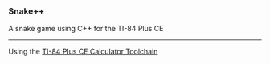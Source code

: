 ### Snake++

A snake game using C++ for the TI-84 Plus CE

---
Using the [TI-84 Plus CE Calculator Toolchain](https://github.com/CE-Programming/toolchain)
